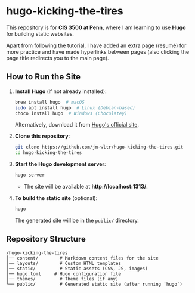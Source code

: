 # hugo-kicking-the-tires

This repository is for **CIS 3500 at Penn**, where I am learning to use **Hugo** for building static websites. 

Apart from following the tutorial, I have added an extra page (resumé) for more practice and have made hyperlinks between pages (also clicking the page title redirects you to the main page).

## How to Run the Site

1. **Install Hugo** (if not already installed):  
   ```sh
   brew install hugo  # macOS
   sudo apt install hugo  # Linux (Debian-based)
   choco install hugo  # Windows (Chocolatey)
   ```
   Alternatively, download it from [Hugo's official site](https://gohugo.io/).

2. **Clone this repository**:
   ```sh
   git clone https://github.com/jm-wltr/hugo-kicking-the-tires.git
   cd hugo-kicking-the-tires
   ```

3. **Start the Hugo development server**:
   ```sh
   hugo server
   ```
   - The site will be available at **http://localhost:1313/**.

4. **To build the static site** (optional):
   ```sh
   hugo
   ```
   The generated site will be in the `public/` directory.

## Repository Structure
```
/hugo-kicking-the-tires
│── content/        # Markdown content files for the site
│── layouts/        # Custom HTML templates
│── static/         # Static assets (CSS, JS, images)
│── hugo.toml     # Hugo configuration file
│── themes/         # Theme files (if any)
└── public/         # Generated static site (after running `hugo`)
```
